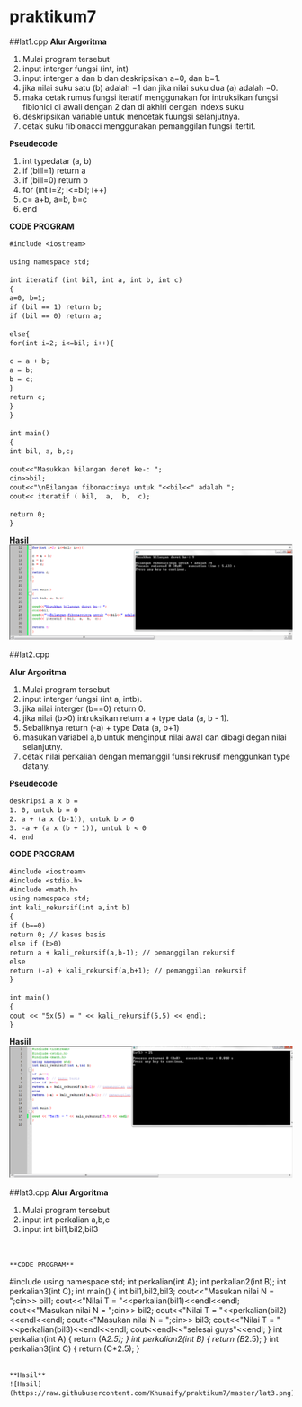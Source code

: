 # praktikum7


##lat1.cpp
**Alur Argoritma**
1. Mulai program tersebut 
2. input interger fungsi (int, int)
4. input interger a dan b dan deskripsikan a=0, dan b=1.
5. jika nilai suku satu (b) adalah =1 dan jika nilai suku dua (a) adalah =0.
6. maka cetak rumus fungsi iteratif menggunakan for intruksikan fungsi fibionici di awali dengan 2 dan di akhiri dengan indexs suku
7. deskripsikan variable untuk mencetak fuungsi selanjutnya.
8. cetak suku fibionacci menggunakan pemanggilan fungsi itertif.

**Pseudecode**
1. int typedatar (a, b)
2. if (bill=1) return a
3. if (bill=0) return b
4. for (int i=2; i<=bil; i++)
5. c= a+b, a=b, b=c
6. end 

**CODE PROGRAM**
```
#include <iostream>

using namespace std;

int iteratif (int bil, int a, int b, int c)
{
a=0, b=1;
if (bil == 1) return b;
if (bil == 0) return a;

else{
for(int i=2; i<=bil; i++){

c = a + b;
a = b;
b = c;
}
return c;
}
}

int main()
{
int bil, a, b,c;

cout<<"Masukkan bilangan deret ke-: ";
cin>>bil;
cout<<"\nBilangan fibonaccinya untuk "<<bil<<" adalah ";
cout<< iteratif ( bil,  a,  b,  c);

return 0;
}
```
**Hasil**
![hasil](https://raw.githubusercontent.com/Khunaify/praktikum7/master/lat1.png)


##lat2.cpp

**Alur Argoritma**
1. Mulai program tersebut 
2. input interger fungsi (int a, intb).
3. jika nilai interger (b==0) return 0.
4. jika nilai (b>0) intruksikan return a + type data (a, b - 1).
5. Sebaliknya return (-a) + type Data (a, b+1)
6. masukan variabel a,b untuk menginput nilai awal dan dibagi degan nilai selanjutny.
7. cetak nilai perkalian dengan memanggil funsi rekrusif menggunkan type datany.

**Pseudecode**
```
deskripsi a x b =
1. 0, untuk b = 0
2. a + (a x (b-1)), untuk b > 0
3. -a + (a x (b + 1)), untuk b < 0
4. end
```

**CODE PROGRAM**
```
#include <iostream>
#include <stdio.h>
#include <math.h>
using namespace std;
int kali_rekursif(int a,int b)
{
if (b==0)
return 0; // kasus basis
else if (b>0)
return a + kali_rekursif(a,b-1); // pemanggilan rekursif
else
return (-a) + kali_rekursif(a,b+1); // pemanggilan rekursif
}

int main()
{
cout << "5x(5) = " << kali_rekursif(5,5) << endl;
}

```
**Hasiil**
![Hasil](https://raw.githubusercontent.com/Khunaify/praktikum7/master/lat2.png)

##lat3.cpp
**Alur Argoritma**
1. Mulai program tersebut 
2. input int perkalian a,b,c
3. input int bil1,bil2,bil3
```


**CODE PROGRAM**
```
#include<iostream>
using namespace std;
int perkalian(int A);
int perkalian2(int B);
int perkalian3(int C);
int main()
{
int bil1,bil2,bil3;
cout<<"Masukan nilai N = ";cin>> bil1;
cout<<"Nilai T = "<<perkalian(bil1)<<endl<<endl;
cout<<"Masukan nilai N = ";cin>> bil2;
cout<<"Nilai T = "<<perkalian(bil2)<<endl<<endl;
cout<<"Masukan nilai N = ";cin>> bil3;
cout<<"Nilai T = "<<perkalian(bil3)<<endl<<endl;
cout<<endl<<"selesai guys"<<endl;
}
int perkalian(int A)
{
    return (A*2.5);
}
int perkalian2(int B)
{
 return (B*2.5);
}
int perkalian3(int C)
{
 return (C*2.5);
}
```

**Hasil**
![Hasil](https://raw.githubusercontent.com/Khunaify/praktikum7/master/lat3.png)